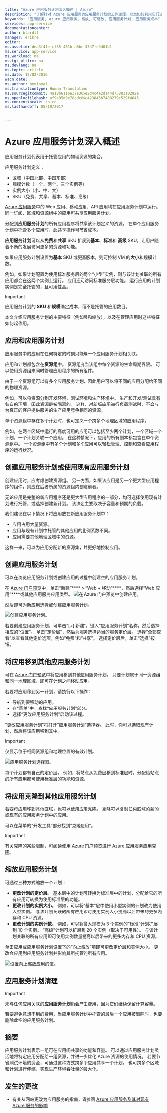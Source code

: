 ```yaml
---
title: "Azure 应用服务计划深入概述 | Azure"
description: "了解针对 Azure 应用服务的应用服务计划的工作原理，以及如何利用它们进行管理。"
keywords: "应用服务, azure 应用服务, 缩放, 可缩放, 应用服务计划, 应用服务成本"
services: app-service
documentationcenter: 
author: btardif
manager: erikre
editor: 
ms.assetid: dea3f41e-cf35-481b-a6bc-33d7fc9d01b1
ms.service: app-service
ms.workload: na
ms.tgt_pltfrm: na
ms.devlang: na
ms.topic: article
ms.date: 12/02/2016
wacn.date: 
ms.author: byvinyal
ms.translationtype: Human Translation
ms.sourcegitcommit: 4a18b6116e37e365e2d4c4e2d144d7588310292e
ms.openlocfilehash: af9e05d9e78edc06c423843b7408279c529f4645
ms.contentlocale: zh-cn
ms.lasthandoff: 05/19/2017


---
```

# <a name="azure-app-service-plans-in-depth-overview"></a>Azure 应用服务计划深入概述
应用服务计划代表用于托管应用的物理资源的集合。

应用服务计划定义：

- 区域（中国北部、中国东部）
- 规模计数（一个、两个、三个实例等）
- 实例大小（小、中、大）
- SKU（免费、共享、基本、标准、高级）

[Azure 应用服务](/app-service-web/app-service-changes-existing-services)中的 Web 应用、移动应用、API 应用均在应用服务计划中运行。  同一订阅、区域和资源组中的应用可共享应用服务计划。 

分配到**应用服务计划**的所有应用程序将共享该计划定义的资源。 在单个应用服务计划中托管多个应用时，此共享操作可节省成本。

**应用服务计划**可以从**免费**和**共享** SKU 扩展到**基本**、**标准**和 **高级** SKU，让用户随着不断的发展访问更多的资源和功能。 

如果应用服务计划设置为**基本** SKU 或更高版本，则可控制 VM 的**大小**和规模计数。

例如，如果计划配置为使用标准服务层的两个“小型”实例，则与该计划关联的所有应用都会在这两个实例上运行。 应用还可访问标准服务层功能。 运行应用的计划实例是完全托管的，且可用性高。 

> [!IMPORTANT]
> 应用服务计划的 **SKU** 和**规模**确定成本，而不是托管的应用数目。

本文介绍应用服务计划的主要特征（例如层和缩放），以及在管理应用时这些特征如何起作用。

## <a name="apps-and-app-service-plans"></a>应用和应用服务计划
应用服务中的应用在任何特定的时刻只能与一个应用服务计划相关联。

应用和计划都包含在**资源组**中。 资源组充当该组中每个资源的生命周期界限。 可以使用资源组来同时管理应用程序的所有组件。

由于一个资源组可以有多个应用服务计划，因此用户可以将不同的应用分配给不同的物理资源。 

例如，可以将资源分到开发环境、测试环境和生产环境中。 生产和开发/测试具有各自的环境，因此资源是被隔离的。 这样，对新版应用进行负载测试时，不会与为真正的客户提供服务的生产应用竞争相同的资源。

单个资源组中存在多个计划时，也可定义一个跨多个地理区域的应用程序。 

例如，在两个区域中运行的高度可用的应用可以包括至少两个计划，一个区域一个计划，一个计划关联一个应用。 在这种情况下，应用的所有副本都包含在单个资源组中。 一个资源组中有多个计划和多个应用可以轻松管理、控制和查看应用程序的运行状况。

## <a name="create-an-app-service-plan-or-use-existing-one"></a>创建应用服务计划或使用现有应用服务计划
创建应用时，应考虑创建资源组。 另一方面，如果该应用是另一个更大型应用程序的组件，则应在后者所属的资源组内创建前者。

无论应用是完整的新应用程序还是更大型应用程序的一部分，均可选择使用现有计划进行托管，或选择创建新计划。 该决定主要取决于容量和预期的负载。

我们建议在以下情况下将应用放在新应用服务计划中：

- 应用占用大量资源。 
- 应用与现有计划中托管的其他应用的比例系数不同。
- 应用需要其他地理区域中的资源。

这样一来，可以为应用分配新的资源集，并更好地控制应用。

## <a name="create-an-app-service-plan"></a>创建应用服务计划

可以在浏览应用服务计划或创建应用的过程中创建空的应用服务计划。

在 [Azure 门户预览](https://portal.azure.cn)中，单击“新建”**** > 
“Web + 移动”****，然后选择“Web 应用”****或其他应用服务应用类型。
![在 Azure 门户预览中创建应用。][createWebApp]

然后即可为新应用选择或创建应用服务计划。

 ![创建应用服务计划。][createASP]

若要创建应用服务计划，可单击“[+] 新建”，键入“应用服务计划”名称，然后选择相应的“位置”。 单击“定价层”，然后为服务选择适当的服务定价层。 选择“全部查看”以查看其他定价选项，例如“免费”和“共享”。 选择定价层后，单击“选择”按钮。

## <a name="move-an-app-to-a-different-app-service-plan"></a>将应用移到其他应用服务计划
可在 [Azure 门户预览](https://portal.azure.cn)中将应用移到其他应用服务计划。 只要计划属于同一资源组和同一地理区域，即可在计划之间移动应用。

若要将应用移到另一计划，请执行以下操作：

- 导航到要移动的应用。 
- 在“菜单”中，查找“应用服务计划”部分。
- 选择“更改应用服务计划”启动该过程。

“更改应用服务计划”将打开“应用服务计划”选择器。 此时，你可以选取现有计划，然后将该应用移到其中。 

> [!IMPORTANT]
> 仅显示位于相同资源组和地理位置的有效计划。

![应用服务计划选择器。][change]

每个计划都有自己的定价层。 例如，将站点从免费层移到标准层时，分配给站点的所有应用都可使用标准层的功能和资源。

## <a name="clone-an-app-to-a-different-app-service-plan"></a>将应用克隆到其他应用服务计划
若要将应用移到其他区域，也可以使用应用克隆。 克隆可以复制任何区域的新的或现有的应用服务计划中的应用。

可以在菜单的“开发工具”部分找到“克隆应用”。

> [!IMPORTANT]
> 有关克隆的某些限制，可阅读[使用 Azure 门户预览进行 Azure 应用服务应用克隆](../app-service-web/app-service-web-app-cloning-portal.md)。

## <a name="scale-an-app-service-plan"></a>缩放应用服务计划
可通过三种方式缩放一个计划：

* **更改计划的定价层**。 基本层中的计划可转换为标准层中的计划，分配给它的所有应用可转换为使用标准层的功能。
* **更改计划的实例大小**。 例如，可以将“基本”层中使用小型实例的计划改为使用大型实例。 与该计划关联的所有应用即可使用实例大小提高以后带来的更多内存和 CPU 资源。
* **更改计划的实例计数**。 例如，可以将最大规模为 3 个实例的“标准”计划扩展到 10 个实例。 “高级”计划可以扩展到 20 个实例（取决于可用性）。 与该计划关联的所有应用即可使用实例数量提高以后带来的更多内存和 CPU 资源。

单击应用或应用服务计划设置下的“向上缩放”项即可更改定价层和实例大小。 更改会应用到应用服务计划并影响其所托管的所有应用。

 ![设置向上缩放应用的值。][pricingtier]

## <a name="app-service-plan-cleanup"></a>应用服务计划清理
> [!IMPORTANT]
>未与任何应用关联的**应用服务计划**仍会产生费用，因为它们继续保留计算容量。

若要避免意想不到的费用，当应用服务计划中托管的最后一个应用被删除时，也要删除此空的应用服务计划。

## <a name="summary"></a>摘要
应用服务计划表示一组可在应用间共享的功能和容量。 可以通过应用服务计划灵活地将特定应用分配给一组资源，并进一步优化 Azure 资源的使用情况。 若要节省测试环境的资金，可通过这种方式跨多个应用共享一个计划。 也可跨多个区域和计划进行伸缩，实现生产环境吞吐量的最大化。

## <a name="whats-changed"></a>发生的更改
* 有关从网站更改为应用服务的指南，请参阅 [Azure 应用服务及其对现有 Azure 服务的影响](/app-service-web/app-service-changes-existing-services)

[pricingtier]: ./media/azure-web-sites-web-hosting-plans-in-depth-overview/appserviceplan-pricingtier.png
[assign]: ./media/azure-web-sites-web-hosting-plans-in-depth-overview/assing-appserviceplan.png
[change]: ./media/azure-web-sites-web-hosting-plans-in-depth-overview/change-appserviceplan.png
[createASP]: ./media/azure-web-sites-web-hosting-plans-in-depth-overview/create-appserviceplan.png
[createWebApp]: ./media/azure-web-sites-web-hosting-plans-in-depth-overview/create-web-app.png

